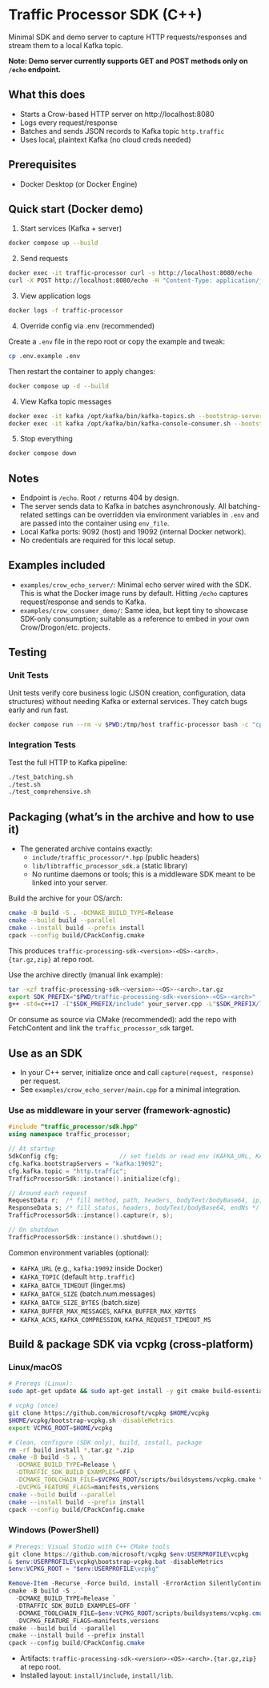 # Traffic Processor SDK (C++)

Minimal SDK and demo server to capture HTTP requests/responses and stream them to a local Kafka topic.

**Note: Demo server currently supports GET and POST methods only on `/echo` endpoint.**

## What this does

- Starts a Crow-based HTTP server on http://localhost:8080
- Logs every request/response
- Batches and sends JSON records to Kafka topic `http.traffic`
- Uses local, plaintext Kafka (no cloud creds needed)

## Prerequisites

- Docker Desktop (or Docker Engine)

## Quick start (Docker demo)

1. Start services (Kafka + server)

```bash
docker compose up --build
```

2. Send requests

```bash
docker exec -it traffic-processor curl -s http://localhost:8080/echo
curl -X POST http://localhost:8080/echo -H "Content-Type: application/json" -d '{"hello":"world"}'
```

3. View application logs

```bash
docker logs -f traffic-processor
```

4. Override config via .env (recommended)

Create a `.env` file in the repo root or copy the example and tweak:

```bash
cp .env.example .env
```

Then restart the container to apply changes:

```bash
docker compose up -d --build
```

4. View Kafka topic messages

```bash
docker exec -it kafka /opt/kafka/bin/kafka-topics.sh --bootstrap-server localhost:19092 --list
docker exec -it kafka /opt/kafka/bin/kafka-console-consumer.sh --bootstrap-server localhost:19092 --topic http.traffic --from-beginning
```

5. Stop everything

```bash
docker compose down
```

## Notes

- Endpoint is `/echo`. Root `/` returns 404 by design.
- The server sends data to Kafka in batches asynchronously. All batching-related
  settings can be overridden via environment variables in `.env` and are passed
  into the container using `env_file`.
- Local Kafka ports: 9092 (host) and 19092 (internal Docker network).
- No credentials are required for this local setup.

## Examples included

- `examples/crow_echo_server/`: Minimal echo server wired with the SDK. This is what the Docker image runs by default. Hitting `/echo` captures request/response and sends to Kafka.
- `examples/crow_consumer_demo/`: Same idea, but kept tiny to showcase SDK-only consumption; suitable as a reference to embed in your own Crow/Drogon/etc. projects.

## Testing

### Unit Tests

Unit tests verify core business logic (JSON creation, configuration, data structures) without needing Kafka or external services. They catch bugs early and run fast.

```bash
docker compose run --rm -v $PWD:/tmp/host traffic-processor bash -c "cp /tmp/host/run_unit_tests.cpp /app/ && cd /app && g++ -std=c++17 -I include -I /usr/include/nlohmann run_unit_tests.cpp src/sdk.cpp src/kafka_producer.cpp -lrdkafka -lfmt -lpthread -o unit_tests_simple && ./unit_tests_simple"
```

### Integration Tests

Test the full HTTP to Kafka pipeline:

```bash
./test_batching.sh
./test.sh
./test_comprehensive.sh
```

## Packaging (what’s in the archive and how to use it)

- The generated archive contains exactly:
  - `include/traffic_processor/*.hpp` (public headers)
  - `lib/libtraffic_processor_sdk.a` (static library)
  - No runtime daemons or tools; this is a middleware SDK meant to be linked into your server.

Build the archive for your OS/arch:

```bash
cmake -B build -S . -DCMAKE_BUILD_TYPE=Release
cmake --build build --parallel
cmake --install build --prefix install
cpack --config build/CPackConfig.cmake
```

This produces `traffic-processing-sdk-<version>-<OS>-<arch>.{tar.gz,zip}` at repo root.

Use the archive directly (manual link example):

```bash
tar -xzf traffic-processing-sdk-<version>-<OS>-<arch>.tar.gz
export SDK_PREFIX="$PWD/traffic-processing-sdk-<version>-<OS>-<arch>"
g++ -std=c++17 -I"$SDK_PREFIX/include" your_server.cpp -L"$SDK_PREFIX/lib" -ltraffic_processor_sdk -lrdkafka -lfmt -lpthread -o your_server
```

Or consume as source via CMake (recommended): add the repo with FetchContent and link the `traffic_processor_sdk` target.

## Use as an SDK

- In your C++ server, initialize once and call `capture(request, response)` per request.
- See `examples/crow_echo_server/main.cpp` for a minimal integration.

### Use as middleware in your server (framework-agnostic)

```cpp
#include "traffic_processor/sdk.hpp"
using namespace traffic_processor;

// At startup
SdkConfig cfg;                 // set fields or read env (KAFKA_URL, KAFKA_BATCH_* ...)
cfg.kafka.bootstrapServers = "kafka:19092";
cfg.kafka.topic = "http.traffic";
TrafficProcessorSdk::instance().initialize(cfg);

// Around each request
RequestData r;  /* fill method, path, headers, bodyText/bodyBase64, ip, startNs */
ResponseData s; /* fill status, headers, bodyText/bodyBase64, endNs */
TrafficProcessorSdk::instance().capture(r, s);

// On shutdown
TrafficProcessorSdk::instance().shutdown();
```

Common environment variables (optional):

- `KAFKA_URL` (e.g., `kafka:19092` inside Docker)
- `KAFKA_TOPIC` (default `http.traffic`)
- `KAFKA_BATCH_TIMEOUT` (linger.ms)
- `KAFKA_BATCH_SIZE` (batch.num.messages)
- `KAFKA_BATCH_SIZE_BYTES` (batch.size)
- `KAFKA_BUFFER_MAX_MESSAGES`, `KAFKA_BUFFER_MAX_KBYTES`
- `KAFKA_ACKS`, `KAFKA_COMPRESSION`, `KAFKA_REQUEST_TIMEOUT_MS`

## Build & package SDK via vcpkg (cross‑platform)

### Linux/macOS

```bash
# Prereqs (Linux):
sudo apt-get update && sudo apt-get install -y git cmake build-essential pkg-config

# vcpkg (once)
git clone https://github.com/microsoft/vcpkg $HOME/vcpkg
$HOME/vcpkg/bootstrap-vcpkg.sh -disableMetrics
export VCPKG_ROOT=$HOME/vcpkg

# Clean, configure (SDK only), build, install, package
rm -rf build install *.tar.gz *.zip
cmake -B build -S . \
  -DCMAKE_BUILD_TYPE=Release \
  -DTRAFFIC_SDK_BUILD_EXAMPLES=OFF \
  -DCMAKE_TOOLCHAIN_FILE=$VCPKG_ROOT/scripts/buildsystems/vcpkg.cmake \
  -DVCPKG_FEATURE_FLAGS=manifests,versions
cmake --build build --parallel
cmake --install build --prefix install
cpack --config build/CPackConfig.cmake
```

### Windows (PowerShell)

```powershell
# Prereqs: Visual Studio with C++ CMake tools
git clone https://github.com/microsoft/vcpkg $env:USERPROFILE\vcpkg
& $env:USERPROFILE\vcpkg\bootstrap-vcpkg.bat -disableMetrics
$env:VCPKG_ROOT = "$env:USERPROFILE\vcpkg"

Remove-Item -Recurse -Force build, install -ErrorAction SilentlyContinue; Get-ChildItem *.zip,*.tar.gz | Remove-Item -Force -ErrorAction SilentlyContinue
cmake -B build -S . `
  -DCMAKE_BUILD_TYPE=Release `
  -DTRAFFIC_SDK_BUILD_EXAMPLES=OFF `
  -DCMAKE_TOOLCHAIN_FILE=$env:VCPKG_ROOT/scripts/buildsystems/vcpkg.cmake `
  -DVCPKG_FEATURE_FLAGS=manifests,versions
cmake --build build --parallel
cmake --install build --prefix install
cpack --config build/CPackConfig.cmake
```

- Artifacts: `traffic-processing-sdk-<version>-<OS>-<arch>.{tar.gz,zip}` at repo root.
- Installed layout: `install/include`, `install/lib`.
